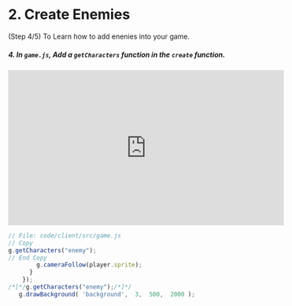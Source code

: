 # 2. Create Enemies
(Step 4/5) To Learn how to add enenies into your game.

##### 4. In `game.js`, Add a `getCharacters` function in the `create` function.

<iframe width="560" height="315" src="https://www.youtube.com/embed/fTJp0inDN2U" frameborder="0" allow="accelerometer; autoplay; clipboard-write; encrypted-media; gyroscope; picture-in-picture" allowfullscreen></iframe>

```javascript
// File: code/client/src/game.js
// Copy 
g.getCharacters("enemy");
// End Copy
        g.cameraFollow(player.sprite);
      }
    });
/*[*/g.getCharacters("enemy");/*]*/
   g.drawBackground( 'background',  3,  500,  2000 );
```